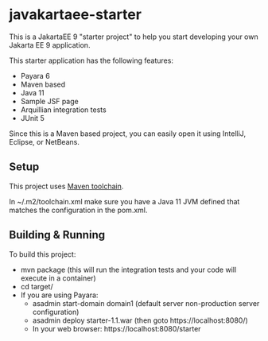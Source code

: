 # javakartaee-starter
This is a JakartaEE 9 "starter project" to help you start developing your own Jakarta EE 9 application.

This starter application has the following features:
 * Payara 6
 * Maven based 
 * Java 11
 * Sample JSF page
 * Arquillian integration tests
 * JUnit 5
 
 Since this is a Maven based project, you can easily open it using IntelliJ, Eclipse, or NetBeans.
 
 ## Setup
 
This project uses [Maven toolchain](https://maven.apache.org/guides/mini/guide-using-toolchains.html "Maven Toolchain"). 

In ~/.m2/toolchain.xml make sure you have a Java 11 JVM defined that matches the configuration in the pom.xml.

## Building & Running

To build this project:
* mvn package (this will run the integration tests and your code will execute in a container)
* cd target/
* If you are using Payara:
  * asadmin start-domain domain1 (default server non-production server configuration)
  * asadmin deploy starter-1.1.war (then goto https://localhost:8080/)
  * In your web browser: https://localhost:8080/starter



 
